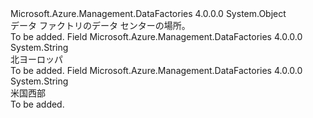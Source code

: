 <Type Name="Location" FullName="Microsoft.Azure.Management.DataFactories.Models.Location">
  <TypeSignature Language="C#" Value="public static class Location" />
  <TypeSignature Language="ILAsm" Value=".class public auto ansi abstract sealed beforefieldinit Location extends System.Object" />
  <TypeSignature Language="DocId" Value="T:Microsoft.Azure.Management.DataFactories.Models.Location" />
  <TypeSignature Language="VB.NET" Value="Public Class Location" />
  <TypeSignature Language="F#" Value="type Location = class" />
  <AssemblyInfo>
    <AssemblyName>Microsoft.Azure.Management.DataFactories</AssemblyName>
    <AssemblyVersion>4.0.0.0</AssemblyVersion>
  </AssemblyInfo>
  <Base>
    <BaseTypeName>System.Object</BaseTypeName>
  </Base>
  <Interfaces />
  <Docs>
    <summary>
            データ ファクトリのデータ センターの場所。
            </summary>
    <remarks>To be added.</remarks>
  </Docs>
  <Members>
    <Member MemberName="NorthEurope">
      <MemberSignature Language="C#" Value="public const string NorthEurope;" />
      <MemberSignature Language="ILAsm" Value=".field public static literal string NorthEurope" />
      <MemberSignature Language="DocId" Value="F:Microsoft.Azure.Management.DataFactories.Models.Location.NorthEurope" />
      <MemberSignature Language="VB.NET" Value="Public Const NorthEurope As String " />
      <MemberSignature Language="F#" Value="val mutable NorthEurope : string" Usage="Microsoft.Azure.Management.DataFactories.Models.Location.NorthEurope" />
      <MemberType>Field</MemberType>
      <AssemblyInfo>
        <AssemblyName>Microsoft.Azure.Management.DataFactories</AssemblyName>
        <AssemblyVersion>4.0.0.0</AssemblyVersion>
      </AssemblyInfo>
      <ReturnValue>
        <ReturnType>System.String</ReturnType>
      </ReturnValue>
      <Docs>
        <summary>
            北ヨーロッパ
            </summary>
        <remarks>To be added.</remarks>
      </Docs>
    </Member>
    <Member MemberName="WestUS">
      <MemberSignature Language="C#" Value="public const string WestUS;" />
      <MemberSignature Language="ILAsm" Value=".field public static literal string WestUS" />
      <MemberSignature Language="DocId" Value="F:Microsoft.Azure.Management.DataFactories.Models.Location.WestUS" />
      <MemberSignature Language="VB.NET" Value="Public Const WestUS As String " />
      <MemberSignature Language="F#" Value="val mutable WestUS : string" Usage="Microsoft.Azure.Management.DataFactories.Models.Location.WestUS" />
      <MemberType>Field</MemberType>
      <AssemblyInfo>
        <AssemblyName>Microsoft.Azure.Management.DataFactories</AssemblyName>
        <AssemblyVersion>4.0.0.0</AssemblyVersion>
      </AssemblyInfo>
      <ReturnValue>
        <ReturnType>System.String</ReturnType>
      </ReturnValue>
      <Docs>
        <summary>
            米国西部
            </summary>
        <remarks>To be added.</remarks>
      </Docs>
    </Member>
  </Members>
</Type>